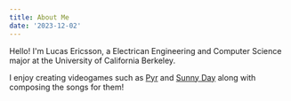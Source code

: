```yaml
---
title: About Me
date: '2023-12-02'
---
```


Hello! I'm Lucas Ericsson,
a Electrican Engineering and Computer
Science major at the University of
California Berkeley. 

I enjoy creating videogames such as
[Pyr](https://gammaeggstudios.itch.io/pyr)
and
[Sunny Day](https://lucasericsson222.itch.io/sunny-day)
along with composing the songs
for them!



